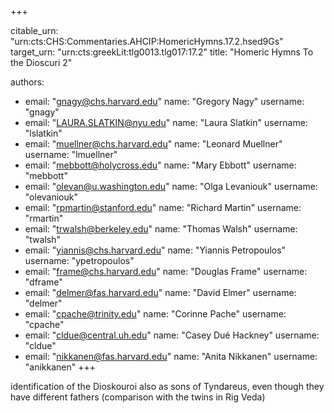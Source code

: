 +++


citable_urn: "urn:cts:CHS:Commentaries.AHCIP:HomericHymns.17.2.hsed9Gs"
target_urn: "urn:cts:greekLit:tlg0013.tlg017:17.2"
title: "Homeric Hymns To the Dioscuri 2"

authors:
- email: "gnagy@chs.harvard.edu"
  name: "Gregory Nagy"
  username: "gnagy"
- email: "LAURA.SLATKIN@nyu.edu"
  name: "Laura Slatkin"
  username: "lslatkin"
- email: "muellner@chs.harvard.edu"
  name: "Leonard Muellner"
  username: "lmuellner"
- email: "mebbott@holycross.edu"
  name: "Mary Ebbott"
  username: "mebbott"
- email: "olevan@u.washington.edu"
  name: "Olga Levaniouk"
  username: "olevaniouk"
- email: "rpmartin@stanford.edu"
  name: "Richard Martin"
  username: "rmartin"
- email: "trwalsh@berkeley.edu"
  name: "Thomas Walsh"
  username: "twalsh"
- email: "yiannis@chs.harvard.edu"
  name: "Yiannis Petropoulos"
  username: "ypetropoulos"
- email: "frame@chs.harvard.edu"
  name: "Douglas Frame"
  username: "dframe"
- email: "delmer@fas.harvard.edu"
  name: "David Elmer"
  username: "delmer"
- email: "cpache@trinity.edu"
  name: "Corinne Pache"
  username: "cpache"
- email: "cldue@central.uh.edu"
  name: "Casey Dué Hackney"
  username: "cldue"
- email: "nikkanen@fas.harvard.edu"
  name: "Anita Nikkanen"
  username: "anikkanen"
+++

<p>identification of the Dioskouroi also as sons of Tyndareus, even though they have different fathers (comparison with the twins in Rig Veda)</p>